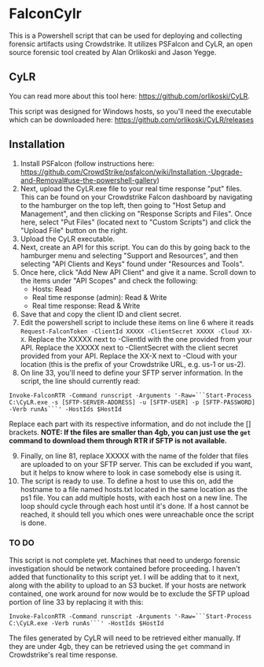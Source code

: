 # FalconCylr
This is a Powershell script that can be used for deploying and collecting forensic artifacts using Crowdstrike. It utilizes PSFalcon and CyLR, an open source forensic tool created by Alan Orlikoski and Jason Yegge.

## CyLR
You can read more about this tool here: https://github.com/orlikoski/CyLR.

This script was designed for Windows hosts, so you'll need the executable which can be downloaded here: https://github.com/orlikoski/CyLR/releases

## Installation

1. Install PSFalcon (follow instructions here: https://github.com/CrowdStrike/psfalcon/wiki/Installation,-Upgrade-and-Removal#use-the-powershell-gallery)
2. Next, upload the CyLR.exe file to your real time response "put" files. This can be found on your Crowdstrike Falcon dashboard by navigating to the hamburger on the top left, then going to "Host Setup and Management", and then clicking on "Response Scripts and Files". Once here, select "Put Files" (located next to "Custom Scripts") and click the "Upload File" button on the right.
3. Upload the CyLR executable.
4. Next, create an API for this script. You can do this by going back to the hamburger menu and selecting "Support and Resources", and then selecting "API Clients and Keys" found under "Resources and Tools".
5. Once here, click "Add New API Client" and give it a name. Scroll down to the items under "API Scopes" and check the following:
   - Hosts: Read
   - Real time response (admin): Read & Write
   - Real time response: Read & Write
6. Save that and copy the client ID and client secret.
7. Edit the powershell script to include these items on line 6 where it reads `Request-FalconToken -ClientId XXXXX -ClientSecret XXXXX -Cloud XX-X`. Replace the XXXXX next to -ClientId with the one provided from your API. Replace the XXXXX next to -ClientSecret with the client secret provided from your API. Replace the XX-X next to -Cloud with your location (this is the prefix of your Crowdstrike URL, e.g. us-1 or us-2).
8. On line 33, you'll need to define your SFTP server information. In the script, the line should currently read:
```
Invoke-FalconRTR -Command runscript -Arguments '-Raw=```Start-Process C:\CyLR.exe -s [SFTP-SERVER-ADDRESS] -u [SFTP-USER] -p [SFTP-PASSWORD] -Verb runAs```' -HostIds $HostId
```

Replace each part with its respective information, and do not include the [] brackets. **NOTE: If the files are smaller than 4gb, you can just use the `get` command to download them through RTR if SFTP is not available.**

9. Finally, on line 81, replace XXXXX with the name of the folder that files are uploaded to on your SFTP server. This can be excluded if you want, but it helps to know where to look in case somebody else is using it.
10. The script is ready to use. To define a host to use this on, add the hostname to a file named hosts.txt located in the same location as the ps1 file. You can add multiple hosts, with each host on a new line. The loop should cycle through each host until it's done. If a host cannot be reached, it should tell you which ones were unreachable once the script is done.

### TO DO
This script is not complete yet. Machines that need to undergo forensic investigation should be network contained before proceeding. I haven't added that functionality to this script yet. I will be adding that to it next, along with the ability to upload to an S3 bucket. If your hosts are network contained, one work around for now would be to exclude the SFTP upload portion of line 33 by replacing it with this:

``` 
Invoke-FalconRTR -Command runscript -Arguments '-Raw=```Start-Process C:\CyLR.exe -Verb runAs```' -HostIds $HostId
```

The files generated by CyLR will need to be retrieved either manually. If they are under 4gb, they can be retrieved using the `get` command in Crowdstrike's real time response.
